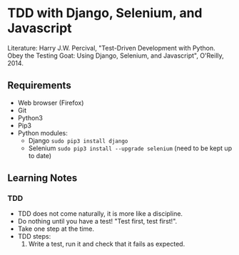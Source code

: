 # TDD with Django, Selenium, and Javascript

Literature: Harry J.W. Percival, "Test-Driven Development with Python. Obey the Testing Goat: Using Django, Selenium, and Javascript", O'Reilly, 2014.

## Requirements
* Web browser (Firefox)
* Git
* Python3
* Pip3
* Python modules:
   * Django ```sudo pip3 install django```
   * Selenium ```sudo pip3 install --upgrade selenium``` (need to be kept up to date)


## Learning Notes

### TDD
* TDD does not come naturally, it is more like a discipline.
* Do nothing until you have a test! "Test first, test first!".
* Take one step at the time.
* TDD steps:
    1. Write a test, run it and check that it fails as expected.
